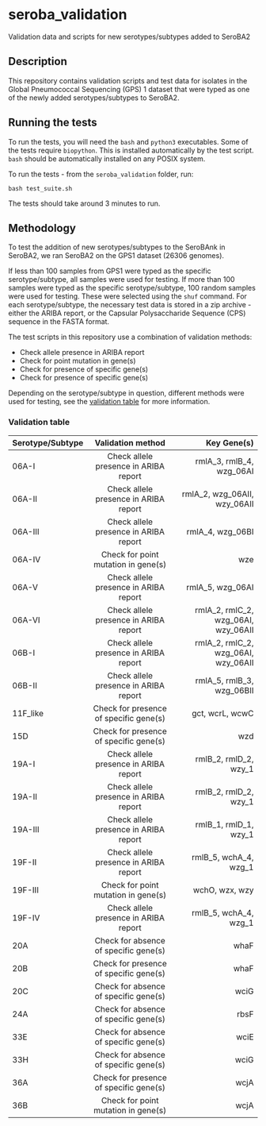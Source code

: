 # seroba_validation
Validation data and scripts for new serotypes/subtypes added to SeroBA2

## Description
This repository contains validation scripts and test data for isolates in the Global Pneumococcal Sequencing (GPS) 1 dataset that were typed as one of the newly added serotypes/subtypes to SeroBA2.

## Running the tests
To run the tests, you will need the `bash` and `python3` executables. Some of the tests require `biopython`. This is installed automatically by the test script. `bash` should be automatically installed on any POSIX system.

To run the tests - from the `seroba_validation` folder, run:
```
bash test_suite.sh
```

The tests should take around 3 minutes to run.

## Methodology
To test the addition of new serotypes/subtypes to the SeroBAnk in SeroBA2, we ran SeroBA2 on the GPS1 dataset (26306 genomes).

If less than 100 samples from GPS1 were typed as the specific serotype/subtype, all samples were used for testing. If more than 100 samples were typed as the specific serotype/subtype, 100 random samples were used for testing. These were selected using the `shuf` command. For each serotype/subtype, the necessary test data is stored in a zip archive - either the ARIBA report, or the Capsular Polysaccharide Sequence (CPS) sequence in the FASTA format.

The test scripts in this repository use a combination of validation methods:
- Check allele presence in ARIBA report
- Check for point mutation in gene(s)
- Check for presence of specific gene(s)
- Check for presence of specific gene(s)

Depending on the serotype/subtype in question, different methods were used for testing, see the [validation table](#Validation-table) for more information.

### Validation table
| Serotype/Subtype  | Validation method                      | Key Gene(s)                         |
| :---------------- | :-------------------------------------:| ----------------------------------: |
| 06A-I             | Check allele presence in ARIBA report  | rmlA_3, rmlB_4, wzg_06AI            |
| 06A-II            | Check allele presence in ARIBA report  | rmlA_2, wzg_06AII, wzy_06AII        |
| 06A-III           | Check allele presence in ARIBA report  | rmlA_4, wzg_06BI                    |
| 06A-IV            | Check for point mutation in gene(s)    | wze                                 |
| 06A-V             | Check allele presence in ARIBA report  | rmlA_5, wzg_06AI                    |
| 06A-VI            | Check allele presence in ARIBA report  | rmlA_2, rmlC_2, wzg_06AI, wzy_06AII |
| 06B-I             | Check allele presence in ARIBA report  | rmlA_2, rmlC_2, wzg_06AI, wzy_06AII |
| 06B-II            | Check allele presence in ARIBA report  | rmlA_5, rmlB_3, wzg_06BII           |
| 11F_like          | Check for presence of specific gene(s) | gct, wcrL, wcwC                     |
| 15D               | Check for presence of specific gene(s) | wzd                                 |
| 19A-I             | Check allele presence in ARIBA report  | rmlB_2, rmlD_2, wzy_1               |
| 19A-II            | Check allele presence in ARIBA report  | rmlB_2, rmlD_2, wzy_1               |
| 19A-III           | Check allele presence in ARIBA report  | rmlB_1, rmlD_1, wzy_1               |
| 19F-II            | Check allele presence in ARIBA report  | rmlB_5, wchA_4, wzg_1               |
| 19F-III           | Check for point mutation in gene(s)    | wchO, wzx, wzy                      |
| 19F-IV            | Check allele presence in ARIBA report  | rmlB_5, wchA_4, wzg_1               |
| 20A               | Check for absence of specific gene(s)  | whaF                                |
| 20B               | Check for presence of specific gene(s) | whaF                                |
| 20C               | Check for absence of specific gene(s)  | wciG                                |
| 24A               | Check for absence of specific gene(s)  | rbsF                                |
| 33E               | Check for absence of specific gene(s)  | wciE                                |
| 33H               | Check for absence of specific gene(s)  | wciG                                |
| 36A               | Check for presence of specific gene(s) | wcjA                                |
| 36B               | Check for point mutation in gene(s)    | wcjA                                |